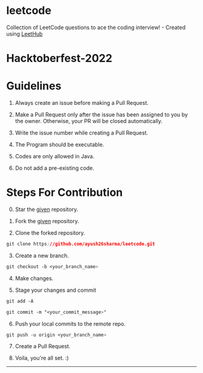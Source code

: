 # leetcode
Collection of LeetCode questions to ace the coding interview! - Created using [LeetHub](https://github.com/QasimWani/LeetHub)

# Hacktoberfest-2022

# Guidelines

1. Always create an issue before making a Pull Request. 

2. Make a Pull Request only after the issue has been assigned to you by the owner. Otherwise, your PR will be closed automatically.

3. Write the issue number while creating a Pull Request. 

4. The Program should be executable.

5. Codes are only allowed in Java.

6. Do not add a pre-existing code.



# Steps For Contribution

0. Star the <a href="https://github.com/ayush26sharma/leetcode" title="given">given</a> repository.

1. Fork the <a href="https://github.com/ayush26sharma/leetcode" title="given">given</a> repository.

2. Clone the forked repository.
```css
git clone https://github.com/ayush26sharma/leetcode.git
```

3. Create a new branch.
```css
git checkout -b <your_branch_name>
```

4. Make changes.

5. Stage your changes and commit
```css
git add -A

git commit -m "<your_commit_message>"
```

6. Push your local commits to the remote repo.
```css
git push -u origin <your_branch_name>
```

7. Create a Pull Request.

8. Voila, you're all set.  :)


---

